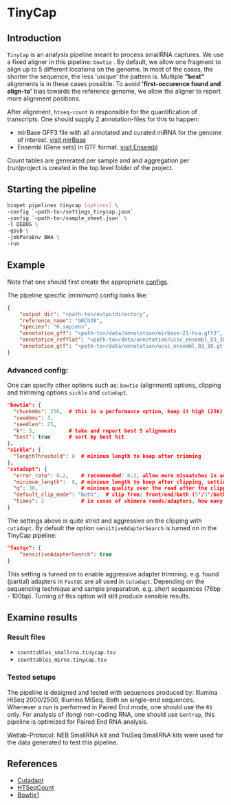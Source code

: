 # TinyCap

## Introduction

``TinyCap`` is an analysis pipeline meant to process smallRNA captures. We use a fixed aligner in this pipeline: `bowtie` .
By default, we allow one fragment to align up to 5 different locations on the genome. In most of the cases, the shorter 
the sequence, the less 'unique' the pattern is. Multiple **"best"** alignments is in these cases possible.
To avoid **'first-occurence found and align-to'** bias towards the reference genome, we allow the aligner 
to report more alignment positions.

After alignment, `htseq-count` is responsible for the quantification of transcripts. 
One should supply 2 annotation-files for this to happen:

- mirBase GFF3 file with all annotated and curated miRNA for the genome of interest. [visit mirBase](http://www.mirbase.org/ftp.shtml)
- Ensembl (Gene sets) in GTF format. [visit Ensembl](http://www.ensembl.org/info/data/ftp/index.html) 

Count tables are generated per sample and and aggregation per (run)project is created in the top level folder of the project.


## Starting the pipeline

```bash
biopet pipelines tinycap [options] \
-config `<path-to>/settings_tinycap.json`
-config `<path-to>/sample_sheet.json` \
-l DEBUG \
-qsub \
-jobParaEnv BWA \
-run
```

## Example

Note that one should first create the appropriate [configs](../general/config.md).

The pipeline specific (minimum) config looks like:

```json
{
    "output_dir": "<path-to>/outputdirectory",
    "reference_name": "GRCh38",
    "species": "H.sapiens",
    "annotation_gff": "<path-to>/data/annotation/mirbase-21-hsa.gff3",
    "annotation_refflat": "<path-to>/data/annotation/ucsc_ensembl_83_38.refFlat",
    "annotation_gtf": "<path-to>/data/annotation/ucsc_ensembl_83_38.gtf"
}
```


### Advanced config:

One can specify other options such as: `bowtie` (alignment) options, clipping and trimming options `sickle` and `cutadapt`.
```json
"bowtie": {
  "chunkmbs": 256,  # this is a performance option, keep it high (256) as many alternative alignments are possible
  "seedmms": 3,
  "seedlen": 25,
  "k": 5,           # take and report best 5 alignments 
  "best": true      # sort by best hit
},
"sickle": {
  "lengthThreshold": 8  # minimum length to keep after trimming
},
"cutadapt": {
  "error_rate": 0.2,    # recommended: 0.2, allow more mismatches in adapter to be clipped of (ratio)
  "minimum_length":  8, # minimum length to keep after clipping, setting lower will cause multiple alignments afterwards
  "q": 30,              # minimum quality over the read after the clipping in order to keep and report the read
  "default_clip_mode": "both",  # clip from: front/end/both (5'/3'/both). Depending on the protocol. Setting `both` makes clipping take more time, but is safest to do on short sequences such as smallRNA.
  "times": 2            # in cases of chimera reads/adapters, how many times should cutadapt try to remove am adapter-sequence
}
```

The settings above is quite strict and aggressive on the clipping with `cutadapt`. By default the option `sensitiveAdapterSearch` is turned on in the TinyCap pipeline:

```json
"fastqc": {
    "sensitiveAdapterSearch": true
}
```

This setting is turned on to enable aggressive adapter trimming. e.g. found (partial) adapters in `FastQC` 
are all used in `Cutadapt`. Depending on the sequencing technique and sample preparation, e.g. short 
sequences (76bp - 100bp). Turning of this option will still produce sensible results.



## Examine results

### Result files

- `counttables_smallrna.tinycap.tsv`
- `counttables_mirna.tinycap.tsv`


### Tested setups

The pipeline is designed and tested with sequences produced by: Illumina HiSeq 2000/2500, Illumina MiSeq. Both on single-end sequences.
Whenever a run is performed in Paired End mode, one should use the `R1` only. For analysis of (long) non-coding RNA, one should use `Gentrap`, this pipeline is optimized for Paired End RNA analysis.


Wetlab-Protocol: NEB SmallRNA kit and TruSeq SmallRNA kits were used for the data generated to test this pipeline.


## References

- [Cutadapt](https://github.com/marcelm/cutadapt)
- [HTSeqCount](http://www-huber.embl.de/HTSeq/doc/overview.html)
- [Bowtie1](http://bowtie-bio.sourceforge.net/index.shtml)

